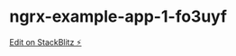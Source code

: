 # ngrx-example-app-1-fo3uyf

[Edit on StackBlitz ⚡️](https://stackblitz.com/edit/ngrx-example-app-1-fo3uyf)